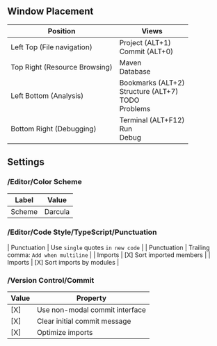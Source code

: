 ## Window Placement

| Position | Views |
| --- | --- |
| Left Top (File navigation) | Project (ALT+1)<br>Commit (ALT+0) | 
| Top Right (Resource Browsing) | Maven<br>Database |
| Left Bottom (Analysis) | Bookmarks (ALT+2)<br>Structure (ALT+7)<br>TODO<br>Problems | 
| Bottom Right (Debugging) | Terminal (ALT+F12)<br>Run<br>Debug |

## Settings

### /Editor/Color Scheme

| Label | Value |
| --- | --- |
| Scheme | Darcula |

### /Editor/Code Style/TypeScript/Punctuation

| Punctuation | Use `single` quotes `in new code` | 
| Punctuation | Trailing comma: `Add when multiline` |
| Imports | [X] Sort imported members | 
| Imports | [X] Sort imports by modules |


### /Version Control/Commit

| Value | Property |
| --- | --- |
| [X] | Use non-modal commit interface |
| [X] | Clear initial commit message |
| [X] | Optimize imports |

